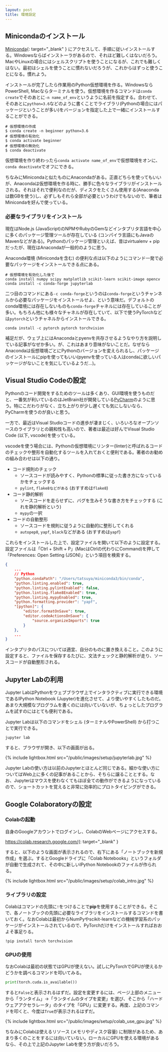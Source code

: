 ```yaml
---
layout: post
title: 環境設定
---
```


## Minicondaのインストール

[Miniconda](https://docs.conda.io/en/latest/miniconda.html){: target="_blank" } にアクセスして、手順に従いインストールする。Windowsならばインストーラがあるので、それほど難しくはないだろう。MacやLinuxの場合にはシェルスクリプトを使うことになるが、これでも難しくはない。最初はシェルを使うことに慣れないだろうが、これからはずっと使うことになる。慣れよう。

インストールが完了したら作業用のPython仮想環境を作る。WindowsならPowerShell, Macならターミナルを使う。仮想環境を作るコマンドは`conda create`でそのあとに`-n name_of_env`というように名前を指定する。合わせて、そのあとに`python=3.6`などのように書くことでライブラリ(Pythonの場合にはパッケージということが多い)をバージョンを指定した上で一緒にインストールすることができる。

```shell
# 仮想環境の作成
$ conda create -n beginner python=3.6
# 仮想環境の有効化
$ conda activate beginner
# 仮想環境の無効化
$ conda deactivate
```

仮想環境を作り終わったら`conda activate name_of_env`で仮想環境をオンに、`conda deactivate`でオフにできる。

ちなみにMinicondaと似たものにAnacondaがある。正直どちらを使ってもいいが、Anacondaは仮想環境を作る時に、勝手に色々なライブラリがインストールされる。それはそれで便利なのだが、ディスクをたくさん使用する(Anacondaは数GBを使う)し、必ずしもそれら全部が必要というわけでもないので、筆者はMinicondaを好んで使っている。

### 必要なライブラリをインストール

現在はNode.js (JavaScript)のNPMやRubyのGemなどインタプリタ言語を中心に多くのパッケージ管理ツールが存在している (コンパイラ言語にもJavaのMavenなどがある)。Pythonのパッケージ管理といえば、昔はvirtualenv + pipだったが、現在はAnacondaが一般的のように思う。

Anaconda環境 (Minicondaを含む) の便利な点は以下のようにコマンド一発で必要なパッケージをインストールできる点にある。

```shell
# 仮想環境を有効化した後で
conda install numpy scipy matplotlib scikit-learn scikit-image opencv
conda install -c conda-forge jupyterlab
```

二つ目のコマンドにある`-c conda-forge`というのは`conda-forge`というチャンネルから必要なパッケージをインストールせよ、という意味だ。デフォルトのconda環境には存在しないものも`conda-forge`チャネルには存在していることが多い。もちろん他にも様々なチャネルが存在していて、以下で使うPyTorchなどは`pytorch`というチャネルからインストールできる。

```shell
conda install -c pytorch pytorch torchvision
```

補足だが、ウェブ上にはAnacondaとpyenvを共存させるようなやり方を説明している記事がなぜか多い。が、これはあまり意味がないことだ。なぜならAnacondaは仮想環境ごとにPythonのバージョンを変えられるし、パッケージのインストールにpipを使ってもいい(pyenvを使っている人はcondaに欲しいパッケージがないことを気にしているようだ...)。

## Visual Studio Codeの設定

Pythonのコード開発をするためのツールは多くあり、GUI環境を使うものだと、一番気が利いているのはJetBrain社が開発している[PyCharm](https://www.jetbrains.com/ja-jp/pycharm/)のように思う。特にこだわりがなく、立ち上がりが少し遅くても気にしないなら、PyCharmを使うのが良いと思う。

一方で、最近はVisual Studioコードの進歩が凄まじく、いろいろなオープンソースのライブラリとの親和性も高いので、著者は最近は好んでVisual Studio Code (以下, vscode)を使っている。

vscodeを使う場合には、Pythonの仮想環境にリンター(linter)と呼ばれるコードのチェックや整形を自動化するツールを入れておくと便利である。著者のお勧めの組み合わせは以下の通り。

* コード規則のチェック
  * ソースコードが読みやすく、Pythonの標準に従った書き方になっているかをチェックする
  * `pylint`, `flake8などがある` (おすすめは`flake8`)
* コード静的解析
  * ソースコードを走らせずに、バグを生みそうな書き方をチェックする (これを静的解析という)
  * `mypy`の一択
* コードの自動整形
  * ソースコードを規則に従うように自動的に整形してくれる
  * `autopep8`, `yapf`, `black`などがある (おすすめは`yapf`)

これらをインストールした上で、設定ファイルを開いて以下のように設定する。設定ファイルは「Ctrl + Shift + P」(MacはCtrlの代わりにCommand)を押して「Preferences: Open Setting (JSON)」という項目を検索する。

```json
{
    ...
    // Python
    "python.condaPath": "/Users/tatsuya/miniconda3/bin/conda",
    "python.linting.enabled": true,
    "python.linting.pylintEnabled": false,
    "python.linting.flake8Enabled": true,
    "python.linting.mypyEnabled": true,
    "python.formatting.provider": "yapf",
    "[python]": {
        "editor.formatOnSave": true,
        "editor.codeActionsOnSave": {
            "source.organizeImports": true
        }
    },
    ...
}
```

インタプリタのパスについては適宜、自分のものに置き換えること。このように設定すると、ファイルを保存するたびに、文法チェックと静的解析が走り、ソースコードが自動整形される。

## Jupyter Labの利用

Jupyter LabはPythonをウェブブラウザ上でインタラクティブに実行できる環境であるIPython Notebook (Jupyter)を進化させて、より使いやすくしたものだ。あまり大規模なプログラムを書くのには向いていないが、ちょっとしたプログラムを試すのにはとても便利である。

Jupyter Labは以下のコマンドをシェル (ターミナルやPowerShell) から打つことで実行できる。

```shell
jupyter lab
```

すると、ブラウザが開き、以下の画面が出る。

{% include lightbox.html src="/public/images/setup/jupyterlab.jpg" %}

Jupyter Labの使い方は以前のJupyterとほとんど同じである。細かな使い方についてはWeb上に多くの記事があることから、そちらに譲ることとする。なお、Jupyterはマウスを使わなくてもほぼ全ての動作ができるようになっているので、ショートカットを覚えると非常に効率的にプロトタイピングができる。

## Google Colaboratoryの設定

### Colabの起動

自身のGoogleアカウントでログインし、ColabのWebページにアクセスする。

<https://colab.research.google.com/>{: target="_blank" }

すると、以下のような画面が表示されるので、右下にある「ノートブックを新規作成」を選ぶ。するとGoogleドライブに「Colab Notebooks」というフォルダが自動で生成されて、その中に新しいIPython Notebookのファイルが作られる。

{% include lightbox.html src="/public/images/setup/colab_intro.jpg" %}

### ライブラリの設定

Colabはコマンドの先頭に`!`をつけることで**pip**を使用することができる。そこで、各ノートブックの先頭に必要なライブラリをインストールするコマンドを書いておく。なおColabは最初からNumPyやscikit-learnなどの機械学習系のパッケージがインストールされているので、PyTorchだけをインストールすればおおよそ事足りる。

```shell
!pip install torch torchvision
```

### GPUの使用

なおColabは最初の状態ではGPUが使えない。試しにPyTorchでGPUが使えるかどうかを調べるコマンドを叩いてみる。

```python
print(torch.cuda.is_available())
```

すると`False`と表示されるはずだ。設定を変更するには、ページ上部のメニューから「ランタイム」→「ランタイムのタイプを変更」を選び、そこから「ハードウェアアクセラレータ」のタイプを「GPU」に変更する。再度、上記のコマンドを叩くと、今度は`True`が表示されるはずだ。

{% include lightbox.html src="/public/images/setup/colab_use_gpu.jpg" %}

ちなみにColabは使えるリソース (メモリやディスク容量) に制限があるため、あまり多くのことをするには向いていない。ローカルにGPUを使える環境があるなら、その上で上記のJupyter Labを使う方が良いだろう。
